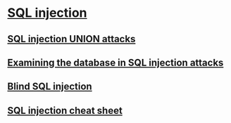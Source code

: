 # [SQL injection](https://portswigger.net/web-security/sql-injection)

## [SQL injection UNION attacks](https://portswigger.net/web-security/sql-injection/union-attacks)

## [Examining the database in SQL injection attacks](https://portswigger.net/web-security/sql-injection/examining-the-database)

## [Blind SQL injection](https://portswigger.net/web-security/sql-injection/blind)

## [SQL injection cheat sheet](https://portswigger.net/web-security/sql-injection/cheat-sheet)